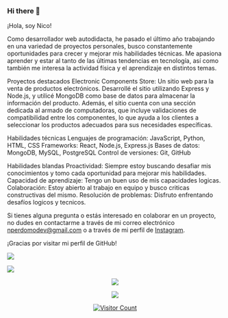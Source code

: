 ### Hi there 👋

<!--
**EmuSTTM/emusttm** is a ✨ _special_ ✨ repository because its `README.md` (this file) appears on your GitHub profile.

Here are some ideas to get you started:

- 🔭 I’m currently working on ...
- 🌱 I’m currently learning ...
- 👯 I’m looking to collaborate on ...
- 🤔 I’m looking for help with ...
- 💬 Ask me about ...
- 📫 How to reach me: ...
- 😄 Pronouns: ...
- ⚡ Fun fact: ...
-->


¡Hola, soy Nico!

Como desarrollador web autodidacta, he pasado el último año trabajando en una variedad de proyectos personales, busco constantemente oportunidades para crecer y mejorar mis habilidades técnicas. Me apasiona aprender y estar al tanto de las últimas tendencias en tecnología, así como también me interesa la actividad física y el aprendizaje en distintos temas.


Proyectos destacados
Electronic Components Store: Un sitio web para la venta de productos electrónicos. Desarrollé el sitio utilizando Express y Node.js, y utilicé MongoDB como base de datos para almacenar la información del producto.  Además, el sitio cuenta con una sección dedicada al armado de computadoras, que incluye validaciones de compatibilidad entre los componentes, lo que ayuda a los clientes a seleccionar los productos adecuados para sus necesidades específicas.



Habilidades técnicas 
Lenguajes de programación: JavaScript, Python, HTML, CSS
Frameworks: React, Node.js, Express.js
Bases de datos: MongoDB, MySQL, PostgreSQL
Control de versiones: Git, GitHub

Habilidades blandas
Proactividad: Siempre estoy buscando desafiar mis conocimientos y tomo cada oportunidad para mejorar mis habilidades.
Capacidad de aprendizaje: Tengo un buen uso de mis capacidades logicas. 
Colaboración: Estoy abierto al trabajo en equipo y busco criticas constructivas del mismo.
Resolución de problemas: Disfruto enfrentando desafíos logicos y tecnicos.


Si tienes alguna pregunta o estás interesado en colaborar en un proyecto, no dudes en contactarme a través de mi correo electrónico nperdomodev@gmail.com o a través de mi perfil de [Instagram](https://www.instagram.com/nico.perdomo.03/).

¡Gracias por visitar mi perfil de GitHub!


![](https://komarev.com/ghpvc/?username=EmuSTTM&style=for-the-badge&color=yellow)

![](https://komarev.com/ghpvc/?username=EmuSTTM&style=for-the-badge&color=orange)

<p align='center'><a href='https://github.com/EmuSTTM'><img src='https://github-readme-stats.vercel.app/api?username=EmuSTTM&amp;layout=compact&amp;theme=gruvbox_light'></a></p>
<p align='center'><a href='https://github.com/EmuSTTM'><img src='https://github-readme-streak-stats.herokuapp.com/?user=EmuSTTM&theme=gruvbox_light'></a></p>


<p align='center'><a href='https://github.com/EmuSTTM'><img src='https://profile-counter.glitch.me/EmuSTTM/count.svg' alt='Visitor Count'></a></p>
